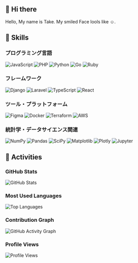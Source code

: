 ## 👋 Hi there

Hello, My name is Take. My smiled Face lools like ☺️.

## 🚀 Skills

### プログラミング言語
![JavaScript](https://img.shields.io/badge/-JavaScript-F7DF1E?style=flat-square&logo=javascript&logoColor=black)
![PHP](https://img.shields.io/badge/-PHP-777BB4?style=flat-square&logo=php&logoColor=white)
![Python](https://img.shields.io/badge/-Python-3776AB?style=flat-square&logo=python&logoColor=white)
![Go](https://img.shields.io/badge/-Go-00ADD8?style=flat-square&logo=go&logoColor=white)
![Ruby](https://img.shields.io/badge/-Ruby-CC342D?style=flat-square&logo=ruby&logoColor=white)

### フレームワーク
![Django](https://img.shields.io/badge/Django-092E20?style=flat-square&logo=django&logoColor=white)
![Laravel](https://img.shields.io/badge/Laravel-FF2D20?style=flat-square&logo=laravel&logoColor=white)
![TypeScript](https://img.shields.io/badge/TypeScript-007ACC?style=flat-square&logo=typescript&logoColor=white)
![React](https://img.shields.io/badge/React-20232A?style=flat-square&logo=react&logoColor=61DAFB)

### ツール・プラットフォーム
![Figma](https://img.shields.io/badge/Figma-F24E1E?style=flat-square&logo=figma&logoColor=white)
![Docker](https://img.shields.io/badge/Docker-2496ED?style=flat-square&logo=docker&logoColor=white)
![Terraform](https://img.shields.io/badge/Terraform-623CE4?style=flat-square&logo=terraform&logoColor=white)
![AWS](https://img.shields.io/badge/AWS-232F3E?style=flat-square&logo=amazon-aws&logoColor=white)

### 統計学・データサイエンス関連
![NumPy](https://img.shields.io/badge/NumPy-013243?style=flat-square&logo=numpy&logoColor=white)
![Pandas](https://img.shields.io/badge/Pandas-150458?style=flat-square&logo=pandas&logoColor=white)
![SciPy](https://img.shields.io/badge/SciPy-8CAAE6?style=flat-square&logo=scipy&logoColor=white)
![Matplotlib](https://img.shields.io/badge/Matplotlib-11557C?style=flat-square&logo=matplotlib&logoColor=white)
![Plotly](https://img.shields.io/badge/Plotly-3F4F75?style=flat-square&logo=plotly&logoColor=white)
![Jupyter](https://img.shields.io/badge/Jupyter-F37626?style=flat-square&logo=jupyter&logoColor=white)

<!---
### 機械学習
![scikit-learn](https://img.shields.io/badge/scikit--learn-F7931E?style=for-the-badge&logo=scikit-learn&logoColor=white)
![TensorFlow](https://img.shields.io/badge/TensorFlow-FF6F00?style=for-the-badge&logo=tensorflow&logoColor=white)
![PyTorch](https://img.shields.io/badge/PyTorch-EE4C2C?style=for-the-badge&logo=pytorch&logoColor=white)
![Keras](https://img.shields.io/badge/Keras-D00000?style=for-the-badge&logo=keras&logoColor=white)
---->


## 🏃 Activities

### GitHub Stats
![GitHub Stats](https://github-readme-stats.vercel.app/api?username=git-take777&show_icons=true&theme=dark&count_private=true)

### Most Used Languages
![Top Languages](https://github-readme-stats.vercel.app/api/top-langs/?username=git-take777&layout=compact&theme=dark&count_private=true)

### Contribution Graph
![GitHub Activity Graph](https://github-readme-activity-graph.vercel.app/graph?username=git-take777&theme=github-dark)

### Profile Views
![Profile Views](https://komarev.com/ghpvc/?username=git-take777&color=brightgreen&style=flat-square)

<!--
**git-take777/git-take777** is a ✨ _special_ ✨ repository because its `README.md` (this file) appears on your GitHub profile.

Here are some ideas to get you started:

- 🔭 I’m currently working on ...
- 🌱 I’m currently learning ...
- 👯 I’m looking to collaborate on ...
- 🤔 I’m looking for help with ...
- 💬 Ask me about ...
- 📫 How to reach me: ...
- 😄 Pronouns: ...
- ⚡ Fun fact: ...
-->
